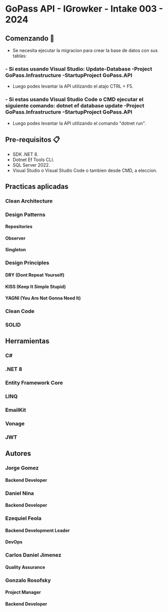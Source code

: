 # GoPass API - IGrowker - Intake 003 - 2024

## Comenzando 🚀
- Se necesita ejecutar la migracion para crear la base de datos con sus tablas:
### - Si estas usando Visual Studio: Update-Database -Project GoPass.Infrastructure -StartupProject GoPass.API
- Luego podes levantar la API  utilizando el atajo CTRL + F5.
### - Si estas usando Visual Studio Code o CMD ejecutar el siguiente comando: dotnet ef database update -Project GoPass.Infrastructure -StartupProject GoPass.API
 - Luego podes levantar la API utilizando el comando "dotnet run".
## Pre-requisitos 📋
- SDK .NET 8.
- Dotnet Ef Tools CLI.
- SQL Server 2022.
- Visual Studio o Visual Studio Code o tambien desde CMD, a eleccion.

## Practicas aplicadas
 ### Clean Architecture
 ### Design Patterns
  #### Repositories
  #### Observer
  #### Singleton
 ### Design Principles
  #### DRY (Dont Repeat Yourself)
  #### KISS (Keep It Simple Stupid)
  #### YAGNI (You Are Not Gonna Need It)
 ### Clean Code
 ### SOLID

## Herramientas
 ### C#
 ### .NET 8 
 ### Entity Framework Core 
 ### LINQ
 ### EmailKit
 ### Vonage
 ### JWT
 
## Autores
### Jorge Gomez
 #### Backend Developer
### Daniel Nina
 #### Backend Developer
### Ezequiel Feola
 #### Backend Development Leader
 #### DevOps
### Carlos Daniel Jimenez
 #### Quality Assurance
### Gonzalo Rosofsky 
 #### Project Manager
 #### Backend Developer
